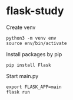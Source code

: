 # flask-study

Create venv

```
python3 -m venv env
source env/bin/activate
```

Install packages by pip

```
pip install Flask
```

Start main.py

```
export FLASK_APP=main
flask run
```
